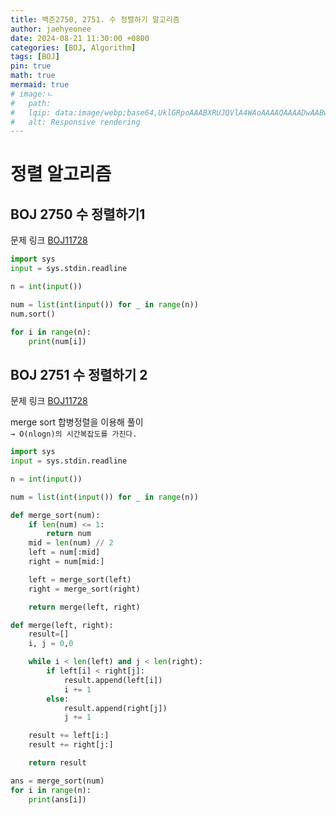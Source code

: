 ```yaml
---
title: 백준2750, 2751. 수 정렬하기 알고리즘
author: jaehyeonee
date: 2024-08-21 11:30:00 +0800
categories: [BOJ, Algorithm]
tags: [BOJ]
pin: true
math: true
mermaid: true
# image:ㄴ
#   path: 
#   lqip: data:image/webp;base64,UklGRpoAAABXRUJQVlA4WAoAAAAQAAAADwAABwAAQUxQSDIAAAARL0AmbZurmr57yyIiqE8oiG0bejIYEQTgqiDA9vqnsUSI6H+oAERp2HZ65qP/VIAWAFZQOCBCAAAA8AEAnQEqEAAIAAVAfCWkAALp8sF8rgRgAP7o9FDvMCkMde9PK7euH5M1m6VWoDXf2FkP3BqV0ZYbO6NA/VFIAAAA
#   alt: Responsive rendering 
---
```


# 정렬 알고리즘

## BOJ 2750 수 정렬하기1

문제 링크
[BOJ11728](https://www.acmicpc.net/problem/2750)


```python
import sys
input = sys.stdin.readline

n = int(input())

num = list(int(input()) for _ in range(n))
num.sort()

for i in range(n):
    print(num[i])
```

## BOJ 2751 수 정렬하기 2  

문제 링크
[BOJ11728](https://www.acmicpc.net/problem/2751)

merge sort 합병정렬을 이용해 풀이<br>
```→ O(nlogn)의 시간복잡도를 가진다.```

```python
import sys
input = sys.stdin.readline

n = int(input())

num = list(int(input()) for _ in range(n))

def merge_sort(num):
    if len(num) <= 1:
        return num
    mid = len(num) // 2
    left = num[:mid]
    right = num[mid:]

    left = merge_sort(left)
    right = merge_sort(right)

    return merge(left, right)

def merge(left, right):
    result=[]
    i, j = 0,0

    while i < len(left) and j < len(right):
        if left[i] < right[j]:
            result.append(left[i])
            i += 1
        else:
            result.append(right[j])
            j += 1

    result += left[i:]
    result += right[j:]

    return result

ans = merge_sort(num)
for i in range(n):
    print(ans[i])

```
